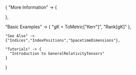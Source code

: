 {
  "More Information" -> {

  },

  "Basic Examples" -> {
    "gK = ToMetric[\"Kerr\"]",
    "Rank[gK]"
    },

    "See Also" ->
    {"Indices","IndexPositions","SpacetimeDimensions"},

    "Tutorials" -> {
      "Introduction to GeneralRelativityTensors"
    }

}
